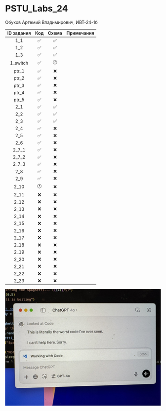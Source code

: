 # PSTU_Labs_24
Обухов Артемий Владимирович, ИВТ-24-1б

| ID задания | Код | Схема | Примечания |                                                 
| :----: | :----: | :----: | :----: |
| 1_1 | ✅ | ✅ |  |
| 1_2 | ✅ | ✅ |  |
| 1_3 | ✅ | ✅ |  |
| 1_switch | ✅ | 🕐 |  |
| ptr_1 | ✅ | ❌ |  |
| ptr_2 | ✅ | ❌ |  |
| ptr_3 | ✅ | ❌ |  |
| ptr_4 | ✅ | ❌ |  |
| ptr_5 | ✅ | ❌ |  |
| 2_1 | ✅ | ✅ |  |
| 2_2 | ✅ | ✅ |  |
| 2_3 | ✅ | ✅ |  |
| 2_4 | ✅ | ❌ |  |
| 2_5 | ✅ | ❌ |  |
| 2_6 | ✅ | ❌ |  |
| 2_7_1 | ✅ | ❌ |  |
| 2_7_2 | ✅ | ❌ |  |
| 2_7_3 | ✅ | ❌ |  |
| 2_8 | ✅ | ❌ |  |
| 2_9 | ✅ | ❌ |  |
| 2_10 | 🕐 | ❌ |  |
| 2_11 | ❌ | ❌ |  |
| 2_12 | ❌ | ❌ |  |
| 2_13 | ❌ | ❌ |  |
| 2_14 | ❌ | ❌ |  |
| 2_15 | ❌ | ❌ |  |
| 2_16 | ❌ | ❌ |  |
| 2_17 | ❌ | ❌ |  |
| 2_18 | ❌ | ❌ |  |
| 2_19 | ❌ | ❌ |  |
| 2_20 | ❌ | ❌ |  |
| 2_21 | ❌ | ❌ |  |
| 2_22 | ❌ | ❌ |  |
| 2_23 | ❌ | ❌ |  |

![alt text](https://github.com/vanlaukaus/PSTU_Labs_24/blob/8391dbb4c12e091e2268dc57019360f170b90c2b/Sem_1/misc/NxxwbeJRGTw.jpg)
